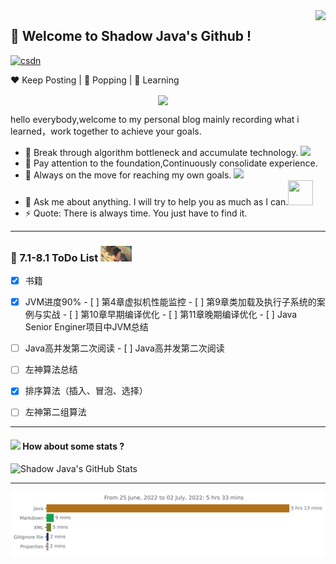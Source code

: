 <img  align='right' height="170" src="https://media.giphy.com/media/15olIOnCASbpS/giphy.gif?raw=true">

## 👋 Welcome to Shadow Java's Github !

[![csdn](https://img.shields.io/badge/-csdn-c14438?style=flat-square&logo=c&logoColor=white)](https://blog.csdn.net/liyuanbo1997)

:heart: Keep Posting | :black_heart: Popping | :blue_heart: Learning

<center>
<img align='center'  src="https://source.unsplash.com/user/erondu/1200x600">
</center>

hello everybody,welcome to my personal blog mainly recording what i learned，work together to achieve your goals.

- 🔭 Break through algorithm bottleneck and accumulate technology. <img src="https://media.giphy.com/media/wHB67Zkr63UP7RWJsj/giphy.gif" width="40">
- 🌱 Pay attention to the foundation,Continuously consolidate experience.
- 👯 Always on the move for reaching my own goals. <img src="https://media.giphy.com/media/WUlplcMpOCEmTGBtBW/giphy.gif" width="30">
- 💬 Ask me about anything. I will try to help you as much as I can.<img src="https://media.giphy.com/media/lT4N7JiPGATIhVwR91/giphy.gif" width="40" height="40">
- ⚡ Quote: There is always time. You just have to find it.

---

### :panda_face: 7.1-8.1 ToDo List  <img src="https://github.com/Shadow-Java/Shadow-Java/blob/main/images/img_rain_1.gif" width="50">

- [X]  书籍

  - [X]  JVM进度90%
    - [ ]  第4章虚拟机性能监控
    - [ ]  第9章类加载及执行子系统的案例与实战
    - [ ]  第10章早期编译优化
    - [ ]  第11章晚期编译优化
    - [ ]  Java Senior Enginer项目中JVM总结
  - [ ]  Java高并发第二次阅读
    - [ ]  Java高并发第二次阅读

- [ ]  左神算法总结
  - [X]  排序算法（插入、冒泡、选择）
  - [ ]  左神第二组算法

---

#### <img src="https://media.giphy.com/media/VgCDAzcKvsR6OM0uWg/giphy.gif" width="50"> How about some stats ?

![Shadow Java's GitHub Stats](https://github-readme-stats.vercel.app/api?username=Shadow-Java&&hide==["stars"]&show_icons=true&title_color=fff&icon_color=79ff97&text_color=9f9f9f&bg_color=151515)

---

<img src="https://github.com/Shadow-Java/Shadow-Java/blob/main/images/stat.svg" alt="Avinal WakaTime Activity" align=center/>
